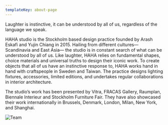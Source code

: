 ```yaml
---
templateKey: about-page
---
```

Laughter is instinctive, it can be understood by all of us, regardless of the language we speak.

HAHA studio is the Stockholm based design practice founded by Arash Eskafi and Yujin Chiang in 2015. Hailing from different cultures— Scandinavia and East Asia— the studio is in constant search of what can be understood by all of us. Like laughter, HAHA relies on fundamental shapes, choice materials and universal truths to design their iconic work. To create objects that all of us have an instinctive response to, HAHA works hand in hand with craftspeople in Sweden and Taiwan. The practice designs lighting fixtures, accessories, limited editions, and undertakes regular collaborations in interior architecture.

The studio’s work has been presented by Vitra, FRACAS Gallery, Raumplan, Biennale Interieur and Stockholm Furniture Fair. They have also showcased their work internationally in Brussels, Denmark, London, Milan, New York, and Shanghai.

![Team](/assets/uploads/d_portrait_image.jpg)
